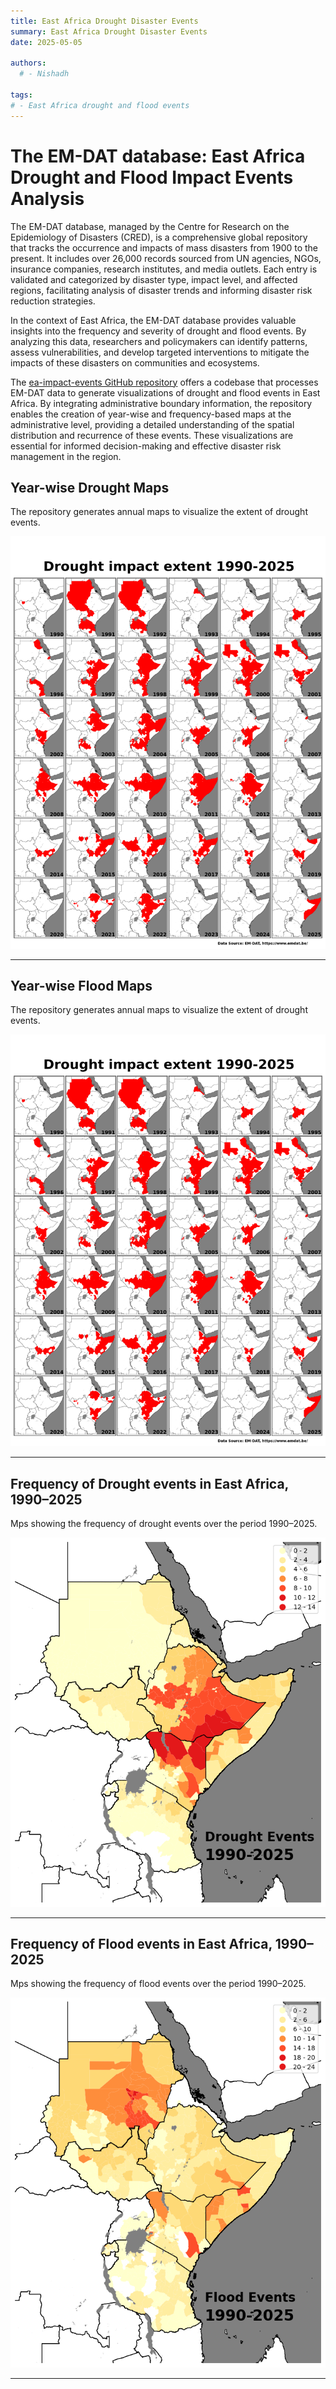```yaml
---
title: East Africa Drought Disaster Events
summary: East Africa Drought Disaster Events
date: 2025-05-05

authors:
  # - Nishadh

tags:
# - East Africa drought and flood events
---
```

# The EM-DAT database: East Africa Drought and Flood Impact Events Analysis 

The EM-DAT database, managed by the Centre for Research on the Epidemiology of Disasters (CRED), is a comprehensive global repository that tracks the occurrence and impacts of mass disasters from 1900 to the present. It includes over 26,000 records sourced from UN agencies, NGOs, insurance companies, research institutes, and media outlets. Each entry is validated and categorized by disaster type, impact level, and affected regions, facilitating analysis of disaster trends and informing disaster risk reduction strategies.

In the context of East Africa, the EM-DAT database provides valuable insights into the frequency and severity of drought and flood events. By analyzing this data, researchers and policymakers can identify patterns, assess vulnerabilities, and develop targeted interventions to mitigate the impacts of these disasters on communities and ecosystems.

The [ea-impact-events GitHub repository](https://github.com/icpac-igad/ea-impact-events) offers a codebase that processes EM-DAT data to generate visualizations of drought and flood events in East Africa. By integrating administrative boundary information, the repository enables the creation of year-wise and frequency-based maps at the administrative level, providing a detailed understanding of the spatial distribution and recurrence of these events. These visualizations are essential for informed decision-making and effective disaster risk management in the region.

## Year-wise Drought Maps

The repository generates annual maps to visualize the extent of drought events.

![Drought Extent Map](drought_extent.png)

---

## Year-wise Flood Maps

The repository generates annual maps to visualize the extent of drought events.

![Drought Extent Map](drought_extent.png)

---

## Frequency of Drought events in East Africa, 1990–2025 

Mps showing the frequency of drought events over the period 1990–2025.

![Drought Frequency Map](1990-2025_dr.png)

---

## Frequency of Flood events in East Africa, 1990–2025 

Mps showing the frequency of flood events over the period 1990–2025.


![Flood Frequency Map](1990-2025_fl.png)

---

